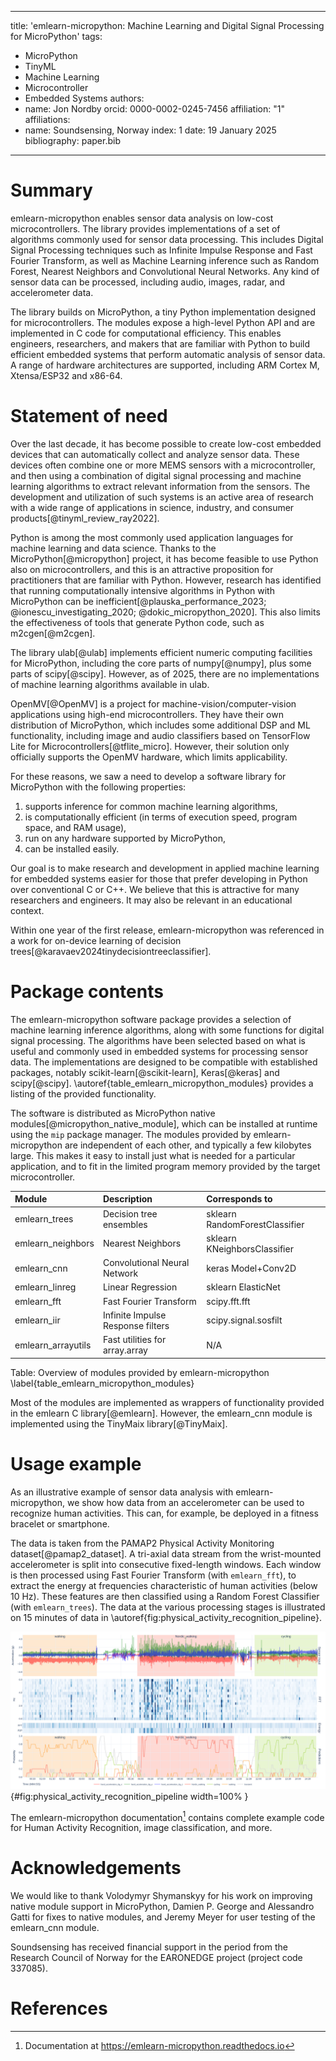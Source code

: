 
---
title: 'emlearn-micropython: Machine Learning and Digital Signal Processing for MicroPython'
tags:
  - MicroPython
  - TinyML
  - Machine Learning
  - Microcontroller
  - Embedded Systems
authors:
  - name: Jon Nordby
    orcid: 0000-0002-0245-7456
    affiliation: "1"
affiliations:
 - name: Soundsensing, Norway
   index: 1
date: 19 January 2025
bibliography: paper.bib

---

# Summary

emlearn-micropython enables sensor data analysis on low-cost microcontrollers.
The library provides implementations of a set of algorithms commonly used for sensor data processing.
This includes Digital Signal Processing techniques such as Infinite Impulse Response and Fast Fourier Transform,
as well as Machine Learning inference such as Random Forest, Nearest Neighbors and Convolutional Neural Networks.
Any kind of sensor data can be processed, including audio, images, radar, and accelerometer data.

The library builds on MicroPython, a tiny Python implementation designed for microcontrollers.
The modules expose a high-level Python API and are implemented in C code for computational efficiency.
This enables engineers, researchers, and makers that are familiar with Python
to build efficient embedded systems that perform automatic analysis of sensor data.
A range of hardware architectures are supported, including ARM Cortex M, Xtensa/ESP32 and x86-64.

# Statement of need

Over the last decade, it has become possible to create low-cost embedded devices that can automatically collect and analyze sensor data.
These devices often combine one or more MEMS sensors with a microcontroller,
and then using a combination of digital signal processing and machine learning algorithms to extract relevant information from the sensors.
The development and utilization of such systems is an active area of research
with a wide range of applications in science, industry, and consumer products[@tinyml_review_ray2022].

Python is among the most commonly used application languages for machine learning and data science.
Thanks to the MicroPython[@micropython] project, it has become feasible to use Python also on microcontrollers,
and this is an attractive proposition for practitioners that are familiar with Python.
However, research has identified that running computationally intensive algorithms in Python
with MicroPython can be inefficient[@plauska_performance_2023; @ionescu_investigating_2020; @dokic_micropython_2020].
This also limits the effectiveness of tools that generate Python code, such as m2cgen[@m2cgen].

The library ulab[@ulab] implements efficient numeric computing facilities for MicroPython,
including the core parts of numpy[@numpy], plus some parts of scipy[@scipy].
However, as of 2025, there are no implementations of machine learning algorithms available in ulab.

OpenMV[@OpenMV] is a project for machine-vision/computer-vision applications using high-end microcontrollers.
They have their own distribution of MicroPython, which includes some additional DSP and ML functionality,
including image and audio classifiers based on TensorFlow Lite for Microcontrollers[@tflite_micro].
However, their solution only officially supports the OpenMV hardware, which limits applicability. 

For these reasons, we saw a need to develop a software library for MicroPython with the following properties:
1) supports inference for common machine learning algorithms,
2) is computationally efficient (in terms of execution speed, program space, and RAM usage),
3) run on any hardware supported by MicroPython,
4) can be installed easily.

Our goal is to make research and development in applied machine learning for embedded systems
easier for those that prefer developing in Python over conventional C or C++.
We believe that this is attractive for many researchers and engineers. It may also be relevant in an educational context.

Within one year of the first release,
emlearn-micropython was referenced in a work for on-device learning of decision trees[@karavaev2024tinydecisiontreeclassifier].

# Package contents

The emlearn-micropython software package provides a selection of machine learning inference algorithms,
along with some functions for digital signal processing.
The algorithms have been selected based on what is useful and commonly used in embedded systems for processing sensor data.
The implementations are designed to be compatible with established packages,
notably scikit-learn[@scikit-learn], Keras[@keras] and scipy[@scipy].
\autoref{table_emlearn_micropython_modules} provides a listing of the provided functionality.

The software is distributed as MicroPython native modules[@micropython_native_module],
which can be installed at runtime using the `mip` package manager.
The modules provided by emlearn-micropython are independent of each other, and typically a few kilobytes large.
This makes it easy to install just what is needed for a particular application,
and to fit in the limited program memory provided by the target microcontroller.


| Module             | Description                          | Corresponds to |
|:-------------------|:-------------------------------------|:----------------------------------|
| emlearn_trees      | Decision tree ensembles              | sklearn RandomForestClassifier    |
| emlearn_neighbors  | Nearest Neighbors                    | sklearn KNeighborsClassifier      |
| emlearn_cnn        | Convolutional Neural Network         | keras Model+Conv2D                |
| emlearn_linreg     | Linear Regression                    | sklearn ElasticNet                |
| emlearn_fft        | Fast Fourier Transform               | scipy.fft.fft                     |
| emlearn_iir        | Infinite Impulse Response filters    | scipy.signal.sosfilt              |
| emlearn_arrayutils | Fast utilities for array.array       | N/A                               |
 
Table: Overview of modules provided by emlearn-micropython \label{table_emlearn_micropython_modules}

Most of the modules are implemented as wrappers of functionality provided in the emlearn C library[@emlearn].
However, the emlearn_cnn module is implemented using the TinyMaix library[@TinyMaix].

# Usage example

As an illustrative example of sensor data analysis with emlearn-micropython,
we show how data from an accelerometer can be used to recognize human activities.
This can, for example, be deployed in a fitness bracelet or smartphone.

The data is taken from the PAMAP2 Physical Activity Monitoring dataset[@pamap2_dataset].
A tri-axial data stream from the wrist-mounted accelerometer is split into consecutive fixed-length windows.
Each window is then processed using Fast Fourier Transform (with `emlearn_fft`),
to extract the energy at frequencies characteristic of human activities (below 10 Hz).
These features are then classified using a Random Forest Classifier (with `emlearn_trees`).
The data at the various processing stages is illustrated on 15 minutes of data in \autoref{fig:physical_activity_recognition_pipeline}.

![Data pipeline for recognizing physical activities from accelerometer data using emlearn-micropython. Top plot shows input data from the 3-axis accelerometer. Middle plots show extracted features. The bottom slows the output probabilities from the classification mode.](physical_activity_recognition_pipeline.png){#fig:physical_activity_recognition_pipeline width=100% }

The emlearn-micropython documentation[^emlearn_micropython_documentation]
contains complete example code for Human Activity Recognition, image classification, and more.

[^emlearn_micropython_documentation]: Documentation at https://emlearn-micropython.readthedocs.io

# Acknowledgements

We would like to thank
Volodymyr Shymanskyy for his work on improving native module support in MicroPython,
Damien P. George and Alessandro Gatti for fixes to native modules,
and Jeremy Meyer for user testing of the emlearn_cnn module.

Soundsensing has received financial support in the period
from the Research Council of Norway for the EARONEDGE project (project code 337085). 

# References

